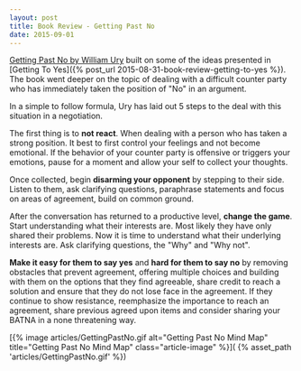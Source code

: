 ```yaml
---
layout: post
title: Book Review - Getting Past No
date: 2015-09-01
---
```


[Getting Past No by William
Ury](http://www.amazon.com/Getting-Past-Negotiating-Difficult-Situations/dp/0553371312)
built on some of the ideas presented in [Getting To Yes]({% post_url 2015-08-31-book-review-getting-to-yes %}).
The book went deeper on the topic of
dealing with a difficult counter party who has immediately taken the position
of "No" in an argument.

<!--more-->

In a simple to follow formula, Ury has laid out 5 steps to the deal with this
situation in a negotiation.

The first thing is to **not react**. When dealing with a person who has taken a
strong position. It best to first control your feelings and not become
emotional. If the behavior of your counter party is offensive or triggers your
emotions, pause for a moment and allow your self to collect your thoughts.

Once collected, begin **disarming your opponent** by stepping to their side.
Listen to them, ask clarifying questions, paraphrase statements and focus on
areas of agreement, build on common ground.

After the conversation has returned to a productive level, **change the game**.
Start understanding what their interests are. Most likely they have only
shared their problems. Now it is time to understand what their underlying
interests are. Ask clarifying questions, the "Why" and "Why not".

**Make it easy for them to say yes** and **hard for them to say no** by
removing obstacles that prevent agreement, offering multiple choices and
building with them on the options that they find agreeable, share credit to
reach a solution and ensure that they do not lose face in the agreement. If
they continue to show resistance, reemphasize the importance to reach an
agreement, share previous agreed upon items and consider sharing your BATNA in
a none threatening way.

[{% image articles/GettingPastNo.gif alt="Getting Past No Mind Map" title="Getting Past No Mind Map" class="article-image" %}](
{% asset_path 'articles/GettingPastNo.gif' %})
